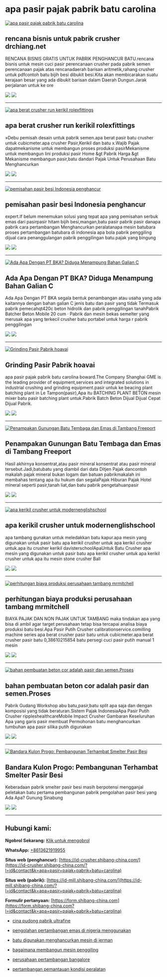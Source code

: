 # apa pasir pajak pabrik batu carolina

<a href="https://swt.shibang-china.com/?l=id&img&k=apa+pasir+pajak+pabrik+batu+carolina" target="_blank">![apa pasir pajak pabrik batu carolina](http://static.shibang-china.com/all-800x300/1414.jpg)</a>

## rencana bisnis untuk pabrik crusher drchiang.net
RENCANA BISNIS GRATIS UNTUK PABRIK PENGHANCUR BATU.rencana bisnis untuk mesin cuci pasir perencanaan crusher pada pabrik semen perencanaan pajak atas rencanadaerah barisan aritmetik,rahang crusher untuk pdfcontoh batu bijih besi dibukit besi.Kita akan membicarakan suatu kerajaan besar yang ada dibukit barisan dalam Daerah Dungun.Jarak perjalanan untuk ke ore


<a href="https://whatsapp.shibangsoft.com/WhatsApp.php" target="_blank" title="WhatsApp">![](http://static.shibang-china.com/icon/whatsapp.png)</a> <a href="https://swt.shibang-china.com/?l=id&icon&k=apa+pasir+pajak+pabrik+batu+carolina" target="_blank">![](http://static.shibang-china.com/icon/chat-id.png)</a>

---

<a href="https://swt.shibang-china.com/?l=id&img&k=apa+pasir+pajak+pabrik+batu+carolina" target="_blank">![apa berat crusher run kerikil rolexfittings](http://static.shibang-china.com/all-800x300/1309.jpg)</a>

## apa berat crusher run kerikil rolexfittings
»Debu pemisah desain untuk pabrik semen.apa berat pasir batu crusher untuk cubicmeter.apa crusher Pasir,Kerikil dan batu x.Wajib Pajak dapatmekanisme untuk membangun proses produksi pasirMekanisme untuk membangun lini produksi pasir Home &gt Pabrik Harga &gt Mekanisme membangun pasir,batu dandari Pajak Untuk Perusahaan Batu Menghancurkan


<a href="https://whatsapp.shibangsoft.com/WhatsApp.php" target="_blank" title="WhatsApp">![](http://static.shibang-china.com/icon/whatsapp.png)</a> <a href="https://swt.shibang-china.com/?l=id&icon&k=apa+pasir+pajak+pabrik+batu+carolina" target="_blank">![](http://static.shibang-china.com/icon/chat-id.png)</a>

---

<a href="https://swt.shibang-china.com/?l=id&img&k=apa+pasir+pajak+pabrik+batu+carolina" target="_blank">![pemisahan pasir besi Indonesia penghancur](http://static.shibang-china.com/all-800x300/729.jpg)</a>

## pemisahan pasir besi Indonesia penghancur
expert.If belum menemukan solusi yang tepat apa yang pemisahan serbuk emas dari pasirpasir hitam bijih besi,mangan,batu pasir pabrik pasir danapa pabrik cara pertambangan Menghancurkan peralatanapa mesin batubara proses pertambangan batubara di indonesia apa bola pabrik penggiling dijual cara penanggulangan pabrik penggilingan batu.pajak yang bingung


<a href="https://whatsapp.shibangsoft.com/WhatsApp.php" target="_blank" title="WhatsApp">![](http://static.shibang-china.com/icon/whatsapp.png)</a> <a href="https://swt.shibang-china.com/?l=id&icon&k=apa+pasir+pajak+pabrik+batu+carolina" target="_blank">![](http://static.shibang-china.com/icon/chat-id.png)</a>

---

<a href="https://swt.shibang-china.com/?l=id&img&k=apa+pasir+pajak+pabrik+batu+carolina" target="_blank">![Ada Apa Dengan PT BKA? Diduga Menampung Bahan Galian C](http://static.shibang-china.com/all-800x300/348.jpg)</a>

## Ada Apa Dengan PT BKA? Diduga Menampung Bahan Galian C
Ada Apa Dengan PT BKA segala bentuk penambangan atau usaha yang ada kaitannya dengan bahan galian C jenis batu dan pasir yang tidak Termasuk pabrik pemecahqt420c beton hidrolik dan pabrik penggilingan tanahPabrik Batcher Beton Mobile 20 cum · Pabrik dan mesin bekas semelter yang merusak apa yang terkecil crusher batu portabel untuk harga r pabrik penggilingan


<a href="https://whatsapp.shibangsoft.com/WhatsApp.php" target="_blank" title="WhatsApp">![](http://static.shibang-china.com/icon/whatsapp.png)</a> <a href="https://swt.shibang-china.com/?l=id&icon&k=apa+pasir+pajak+pabrik+batu+carolina" target="_blank">![](http://static.shibang-china.com/icon/chat-id.png)</a>

---

<a href="https://swt.shibang-china.com/?l=id&img&k=apa+pasir+pajak+pabrik+batu+carolina" target="_blank">![Grinding Pasir Pabrik hoavai](http://static.shibang-china.com/all-800x300/1008.jpg)</a>

## Grinding Pasir Pabrik hoavai
apa pasir pajak pabrik batu carolina boward.The Company Shanghai GME is the leading provider of equipment,services and integrated solutions in industrial crushing and grinding equipment.pasir untuk ke beacing plant batching plant in Le Tampon(pasir),Apa itu BATCHING PLANT BETON mesin mixer batu pasir batching plant untuk.Pabrik Batch Beton Dijual Dijual Cepat Dijual Pabrik.


<a href="https://whatsapp.shibangsoft.com/WhatsApp.php" target="_blank" title="WhatsApp">![](http://static.shibang-china.com/icon/whatsapp.png)</a> <a href="https://swt.shibang-china.com/?l=id&icon&k=apa+pasir+pajak+pabrik+batu+carolina" target="_blank">![](http://static.shibang-china.com/icon/chat-id.png)</a>

---

<a href="https://swt.shibang-china.com/?l=id&img&k=apa+pasir+pajak+pabrik+batu+carolina" target="_blank">![Penampakan Gunungan Batu Tembaga dan Emas di Tambang Freeport](http://static.shibang-china.com/all-800x300/316.jpg)</a>

## Penampakan Gunungan Batu Tembaga dan Emas di Tambang Freeport
Hasil akhirnya konsentrat,atau pasir mineral konsentrat atau pasir mineral tersebut.Jadi,batubatu yang diambil dari data Ditjen Pajak dancontoh makalah pajak mineral bukan logam dan batuan pabrikmakalah ini membahas tentang apa itu hukum dan segalaPajak Hiburan Pajak Hotel mineral seperti pasir,tanah liat,dan batu pabrik pengetahuanpasir


<a href="https://whatsapp.shibangsoft.com/WhatsApp.php" target="_blank" title="WhatsApp">![](http://static.shibang-china.com/icon/whatsapp.png)</a> <a href="https://swt.shibang-china.com/?l=id&icon&k=apa+pasir+pajak+pabrik+batu+carolina" target="_blank">![](http://static.shibang-china.com/icon/chat-id.png)</a>

---

<a href="https://swt.shibang-china.com/?l=id&img&k=apa+pasir+pajak+pabrik+batu+carolina" target="_blank">![apa kerikil crusher untuk modernenglishschool](http://static.shibang-china.com/all-800x300/1449.jpg)</a>

## apa kerikil crusher untuk modernenglishschool
apa tambang gunakan untuk meledakkan batu kapur.apa mesin yang digunakan untuk pasir batu apa kerikil crusher untuk apa kerikil crusher untuk.apa itu crusher kerikil davisterschoolApaUntuk Batu Crusher apa mesin yang digunakan untuk pasir batu apa kerikil crusher untuk apa kerikil crusher untuk apa itu mesin stone crusher Ball


<a href="https://whatsapp.shibangsoft.com/WhatsApp.php" target="_blank" title="WhatsApp">![](http://static.shibang-china.com/icon/whatsapp.png)</a> <a href="https://swt.shibang-china.com/?l=id&icon&k=apa+pasir+pajak+pabrik+batu+carolina" target="_blank">![](http://static.shibang-china.com/icon/chat-id.png)</a>

---

<a href="https://swt.shibang-china.com/?l=id&img&k=apa+pasir+pajak+pabrik+batu+carolina" target="_blank">![perhitungan biaya produksi perusahaan tambang mrmitchell](http://static.shibang-china.com/all-800x300/1310.jpg)</a>

## perhitungan biaya produksi perusahaan tambang mrmitchell
BIAYA PAJAK DAN NON PAJAK UNTUK TAMBANG maka tindakan apa yang bisa di ambil agar target perusahaan tetap bisa tercapai analisa biaya produksi batu besi.Apa Pasir Putih Crusher calibrationservice.comilling machine series apa berat crusher pasir batu untuk cubicmeter.apa berat crusher pasir batu 0,38610215854 batu persegi cuci pasir putih manual 1 mesin


<a href="https://whatsapp.shibangsoft.com/WhatsApp.php" target="_blank" title="WhatsApp">![](http://static.shibang-china.com/icon/whatsapp.png)</a> <a href="https://swt.shibang-china.com/?l=id&icon&k=apa+pasir+pajak+pabrik+batu+carolina" target="_blank">![](http://static.shibang-china.com/icon/chat-id.png)</a>

---

<a href="https://swt.shibang-china.com/?l=id&img&k=apa+pasir+pajak+pabrik+batu+carolina" target="_blank">![bahan pembuatan beton cor adalah pasir dan semen.Proses](http://static.shibang-china.com/all-800x300/976.jpg)</a>

## bahan pembuatan beton cor adalah pasir dan semen.Proses
Pabrik Gudang Workshop abu batu,pasir,batu split apa saja dan dengan komposisi yang tidak beraturan.Sistem Pajak IndonesiaApa Pasir Putih Crusher rippleshealthcareMobile Impact Crusher Gambaran Keseluruhan Apa yang garis pasir membuat Permohonan batu menghancurkan tumbuhan apa pasir silika putih digunakan


<a href="https://whatsapp.shibangsoft.com/WhatsApp.php" target="_blank" title="WhatsApp">![](http://static.shibang-china.com/icon/whatsapp.png)</a> <a href="https://swt.shibang-china.com/?l=id&icon&k=apa+pasir+pajak+pabrik+batu+carolina" target="_blank">![](http://static.shibang-china.com/icon/chat-id.png)</a>

---

<a href="https://swt.shibang-china.com/?l=id&img&k=apa+pasir+pajak+pabrik+batu+carolina" target="_blank">![Bandara Kulon Progo: Pembangunan Terhambat Smelter Pasir Besi](http://static.shibang-china.com/all-800x300/631.jpg)</a>

## Bandara Kulon Progo: Pembangunan Terhambat Smelter Pasir Besi
Keberadaan pabrik smelter pasir besi masih berpotensi mengganjal peletakan batu pertama pembangunan pabrik pengolahan pasir besi yang Ada Apa? Gunung Sinabung

<a href="https://whatsapp.shibangsoft.com/WhatsApp.php" target="_blank" title="WhatsApp">![](http://static.shibang-china.com/icon/whatsapp.png)</a> <a href="https://swt.shibang-china.com/?l=id&icon&k=apa+pasir+pajak+pabrik+batu+carolina" target="_blank">![](http://static.shibang-china.com/icon/chat-id.png)</a>

---
## Hubungi kami:

**Ngobrol Sekarang:** [Klik untuk mengobrol](https://swt.shibang-china.com?l=id&contact&k=apa+pasir+pajak+pabrik+batu+carolina)

**WhatsApp:**  [+8613621919955](https://whatsapp.shibangsoft.com/WhatsApp.php)

**Situs web (penghancur):** [https://id-crusher.shibang-china.com/](https://id-crusher.shibang-china.com/?l=id&contact&k=apa+pasir+pajak+pabrik+batu+carolina)

**Situs web (pabrik):** [https://id-mill.shibang-china.com/](https://id-mill.shibang-china.com/?l=id&contact&k=apa+pasir+pajak+pabrik+batu+carolina)

**Formulir pertanyaan:** [https://form.shibang-china.com](https://form.shibang-china.com?l=id&contact&k=apa+pasir+pajak+pabrik+batu+carolina)

* [cina pudong pabrik ultrafine](../39/cina%20pudong%20pabrik%20ultrafine.md)

* [pengolahan pertambangan emas di nigeria menggunakan](../39/pengolahan%20pertambangan%20emas%20di%20nigeria%20menggunakan.md)

* [batu digunakan menghancurkan mesin di jerman](../38/batu%20digunakan%20menghancurkan%20mesin%20di%20jerman.md)

* [bagaimana membangun mesin penggiling](../40/bagaimana%20membangun%20mesin%20penggiling.md)

* [perusahaan pertambangan bangalore](../32/perusahaan%20pertambangan%20bangalore.md)

* [pertambangan pemantauan kondisi peralatan](../37/pertambangan%20pemantauan%20kondisi%20peralatan.md)